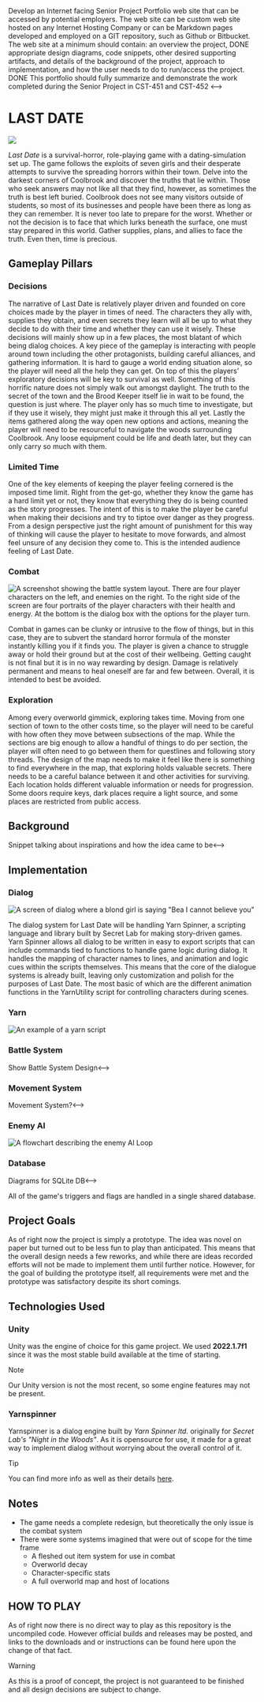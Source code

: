 <!-->
Develop an Internet facing Senior Project Portfolio web site that can be accessed by potential employers. 
The web site can be custom web site hosted on any Internet Hosting Company or can be Markdown pages developed and employed on a GIT repository, such as Github or Bitbucket. 
The web site at a minimum should contain:
   an overview the project, DONE
   appropriate design diagrams, 
   code snippets, 
   other desired supporting artifacts, 
   and details of the background of the project, 
   approach to implementation, 
   and how the user needs to do to run/access the project. DONE 
This portfolio should fully summarize and demonstrate the work completed during the Senior Project in CST-451 and CST-452
<-->


# __LAST DATE__

[![](https://img.youtube.com/vi/4AC5_KpQ0t0/maxresdefault.jpg)](https://youtu.be/4AC5_KpQ0t0)

_Last Date_ is a survival-horror, role-playing game with a dating-simulation set up. The game follows the exploits of seven girls and their desperate attempts to survive the spreading horrors within their town. Delve into the darkest corners of Coolbrook and discover the truths that lie within. Those who seek answers may not like all that they find, however, as sometimes the truth is best left buried. Coolbrook does not see many visitors outside of students, so most of its businesses and people have been there as long as they can remember. It is never too late to prepare for the worst. Whether or not the decision is to face that which lurks beneath the surface, one must stay prepared in this world. Gather supplies, plans, and allies to face the truth. Even then, time is precious.

## __Gameplay Pillars__

### __Decisions__

The narrative of Last Date is relatively player driven and founded on core choices made by the player in times of need. The characters they ally with, supplies they obtain, and even secrets they learn will all be up to what they decide to do with their time and whether they can use it wisely. These decisions will mainly show up in a few places, the most blatant of which being dialog choices. A key piece of the gameplay is interacting with people around town including the other protagonists, building careful alliances, and gathering information. It is hard to gauge a world ending situation alone, so the player will need all the help they can get. On top of this the players’ exploratory decisions will be key to survival as well. Something of this horrific nature does not simply walk out amongst daylight. The truth to the secret of the town and the Brood Keeper itself lie in wait to be found, the question is just where. The player only has so much time to investigate, but if they use it wisely, they might just make it through this all yet. Lastly the items gathered along the way open new options and actions, meaning the player will need to be resourceful to navigate the woods surrounding Coolbrook. Any loose equipment could be life and death later, but they can only carry so much with them.

### __Limited Time__

One of the key elements of keeping the player feeling cornered is the imposed time limit. Right from the get-go, whether they know the game has a hard limit yet or not, they know that everything they do is being counted as the story progresses. The intent of this is to make the player be careful when making their decisions and try to tiptoe over danger as they progress. From a design perspective just the right amount of punishment for this way of thinking will cause the player to hesitate to move forwards, and almost feel unsure of any decision they come to. This is the intended audience feeling of Last Date.

### __Combat__

![A screenshot showing the battle system layout. There are four player characters on the left, and enemies on the right. To the right side of the screen are four portraits of the player characters with their health and energy. At the bottom is the dialog box with the options for the player turn.](/GithubImages/combatScreen.png)



Combat in games can be clunky or intrusive to the flow of things, but in this case, they are to subvert the standard horror formula of the monster instantly killing you if it finds you. The player is given a chance to struggle away or hold their ground but at the cost of their wellbeing. Getting caught is not final but it is in no way rewarding by design. Damage is relatively permanent and means to heal oneself are far and few between. Overall, it is intended to best be avoided.

### __Exploration__

Among every overworld gimmick, exploring takes time. Moving from one section of town to the other costs time, so the player will need to be careful with how often they move between subsections of the map. While the sections are big enough to allow a handful of things to do per section, the player will often need to go between them for questlines and following story threads. The design of the map needs to make it feel like there is something to find everywhere in the map, that exploring holds valuable secrets. There needs to be a careful balance between it and other activities for surviving. Each location holds different valuable information or needs for progression. Some doors require keys, dark places require a light source, and some places are restricted from public access. 

## __Background__

<!-->Snippet talking about inspirations and how the idea came to be<-->


## __Implementation__

### __Dialog__

![A screen of dialog where a blond girl is saying "Bea I cannot believe you"](/GithubImages/DialogScreen.png)

The dialog system for Last Date will be handling Yarn Spinner, a scripting language and library built by Secret Lab for making story-driven games. Yarn Spinner allows all dialog to be written in easy to export scripts that can include commands tied to functions to handle game logic during dialog. It handles the mapping of character names to lines, and animation and logic cues within the scripts themselves. This means that the core of the dialogue systems is already built, leaving only customization and polish for the purposes of Last Date. The most basic of which are the different animation functions in the YarnUtility script for controlling characters during scenes. 

### __Yarn__

![An example of a yarn script](/GithubImages/yarnScript.png)



### __Battle System__
<!-->Show Battle System Design<-->

### __Movement System__
<!-->Movement System?<-->

### __Enemy AI__

![A flowchart describing the enemy AI Loop](/GithubImages/enemyLogic.png)

### __Database__
<!-->Diagrams for SQLite DB<-->
All of the game's triggers and flags are handled in a single shared database.


## __Project Goals__

As of right now the project is simply a prototype. The idea was novel on paper but turned out to be less fun to play than anticipated. This means that the overall design needs a few reworks, and while there are ideas recorded efforts will not be made to implement them until further notice. However, for the goal of building the prototype itself, all requirements were met and the prototype was satisfactory despite its short comings.

## __Technologies Used__

### __Unity__

Unity was the engine of choice for this game project. We used __2022.1.7f1__ since it was the most stable build available at the time of starting.

> [!NOTE]
> Our Unity version is not the most recent, so some engine features may not be present.

### __Yarnspinner__

Yarnspinner is a dialog engine built by _Yarn Spinner ltd._ originally for _Secret Lab's "Night in the Woods"_. As it is opensource for use, it made for a great way to implement dialog without worrying about the overall control of it. 

> [!TIP]
> You can find more info as well as their details [here](https://www.yarnspinner.dev).

## __Notes__

* The game needs a complete redesign, but theoretically the only issue is the combat system
* There were some systems imagined that were out of scope for the time frame
  * A fleshed out item system for use in combat
  * Overworld decay
  * Character-specific stats
  * A full overworld map and host of locations

## __HOW TO PLAY__

As of right now there is no direct way to play as this repository is the uncompiled code. However official builds and releases may be posted, and links to the downloads and or instructions can be found here upon the change of that fact.

> [!WARNING]
> As this is a proof of concept, the project is not guaranteed to be finished and all design decisions are subject to change.